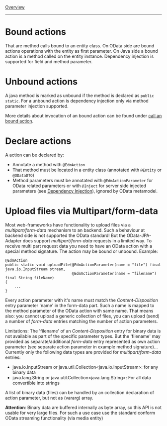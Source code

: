 [Overview](TableOfContent.md)

---
# Bound actions
That are method calls bound to an entity class. On OData side are bound actions operations with the entity as first parameter. On Java side a bound action is a method called on the entity instance. Dependency injection is supported for field and method parameter.

# Unbound actions
A java method is marked as unbound if the method is declared as `public static`. For a unbound action is dependency injection only via method parameter injection supported.

More details about invocation of an bound action can be found under [call an bound action](../development/Explaining1.md#Call%20bound%20action).

# Declare actions
A action can be declared by:
* Annotate a method with `@EdmAction`
* That method must be located in a entity class (annotated with `@Entity` or `@ODataDTO`)
* Method parameters must be annotated with `@EdmActionParameter` for OData related parameters or with `@Inject` for server side injected parameters (see [Dependency Injection](DependencyInjection.md)), ignored by OData metamodel.

# <a id="UploadFilesViaMultipartFormData"></a>Upload files via Multipart/form-data
Most web-frameworks have functionality to upload files via a *multipart/form-data* mechanism to an backend. Such a behaviour at backend side is not supported the OData standard! But the OData-JPA-Adapter does support *multipart/form-data* requests in a limited way. To receive multi part request data you need to have an OData action with a special method signature. The action may be bound or unbound. Example:

```
@EdmAction
public static void uploadFile(@EdmActionParameter(name = "file") final java.io.InputStream stream,
                              @EdmActionParameter(name = "filename") final String fileName)
{
	...
} 
```
Every action parameter with it's name must match the *Content-Disposition* entry parameter 'name' in the form-data part. Such a name is mapped to the method parameter of the OData action with same name. That means also: you cannot upload a generic collection of files, you can upload (send) a number of *form-data* entries matching the number of action parameters.

Limitations:
The 'filename' of an *Content-Disposition* entry for binary data is not available as part of the specific parameter types. But the 'filename' may provided as separate/additional *form-data* entry represented as own action parameter (see separate action parameter in example method signature)...
Currently only the following data types are provided for *multipart/form-data* entries: 
* java.io.InputStream or java.util.Collection<java.io.InputStream>: for any binary data
* java.lang.String or java.util.Collection<java.lang.String>: For all data convertible into strings

A list of binary data (files) can be handled by an collection declaration of action parameter, but not as (vararg) array.

**Attention**: Binary data are buffered internally as byte array, so this API is not usable for very large files. For such a use case use the standard conform OData streaming functionality (via media entity)